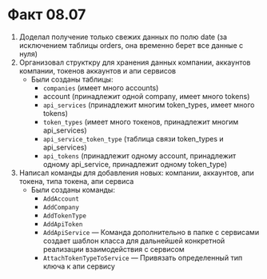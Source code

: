 # Факт 08.07
1) Доделал получение только свежих данных по полю date (за исключением таблицы orders, она временно берет все данные с нуля)
2) Организовал структкру для хранения данных компании, аккаунтов компании, токенов аккаунтов и апи сервисов
    * Были созданы таблицы:
        * `companies` (имеет много accounts)
        * account (принадлежит одной company, имеет много tokens)
        * `api_services` (принадлежит многим token_types, имеет много tokens)
        * `token_types` (имеет много токенов, принадлежит многим api_services)
        * `api_service_token_type` (таблица связи token_types и api_services)
        * `api_tokens` (принадлежит одному account, принадлежит одному api_service, принадлежит одному token_type)
3) Написал команды для добавления новых: компании, аккаунтов, апи токена, типа токена, апи сервиса 
    * Были созданы команды:
        * `AddAccount`
        * `AddCompany`
        * `AddTokenType`
        * `AddApiToken`
        * `AddApiService` — Команда дополнительно в папке с сервисами создает шаблон класса для дальнейшей конкретной реализации взаимодействия с сервисом
        * `AttachTokenTypeToService` — Привязать определенный тип ключа к апи сервису